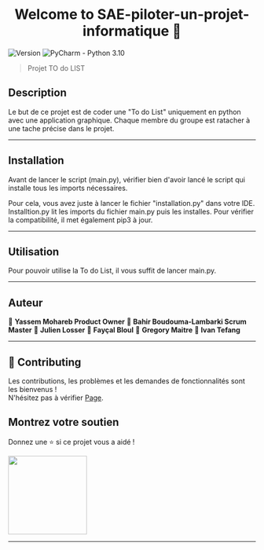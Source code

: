 <link rel="stylesheet" href="https://cdnjs.cloudflare.com/ajax/libs/font-awesome/4.7.0/css/font-awesome.min.css">

<h1 align="center">Welcome to SAE-piloter-un-projet-informatique 👋</h1>

<p>
    <img alt="Version" src="https://img.shields.io/badge/version-V1.0-blue.svg?cacheSeconds=2592000" />
    <img alt="PyCharm - Python 3.10" src="https://img.shields.io/badge/PyCharm-Python%203.10-brightgreen.svg"
</p>



> Projet TO do LIST

## Description 
Le but de ce projet est de coder une "To do List" uniquement en python avec une application graphique.
Chaque membre du groupe est ratacher à une tache précise dans le projet.
***
## Installation 

Avant de lancer le script (main.py), vérifier bien d'avoir lancé le script qui installe tous les imports nécessaires.

Pour cela, vous avez juste à lancer le fichier "installation.py" dans votre IDE.
Installtion.py lit les imports du fichier main.py puis les installes.
Pour vérifier la compatibilité, il met également pip3 à jour.
***
## Utilisation
Pour pouvoir utilise la To do List, il vous suffit de lancer main.py.
***
## Auteur 
👤 **Yassem Mohareb Product Owner**
👤 **Bahir Boudouma-Lambarki Scrum Master**
👤 **Julien Losser**
👤 **Fayçal Bloul**
👤 **Gregory Maitre**
👤 **Ivan Tefang**
***


## 🤝 Contributing


Les contributions, les problèmes et les demandes de fonctionnalités sont les bienvenus !<br />
N'hésitez pas à vérifier [Page](https://github.com/IroN404/SAE-piloter-un-projet-informatique). 

## Montrez votre soutien

Donnez une ⭐️ si ce projet vous a aidé !

<a href="https://github.com/Yassem68">
  <img src="https://c5.patreon.com/external/logo/become_a_patron_button@2x.png" width="160">
</a>

***
